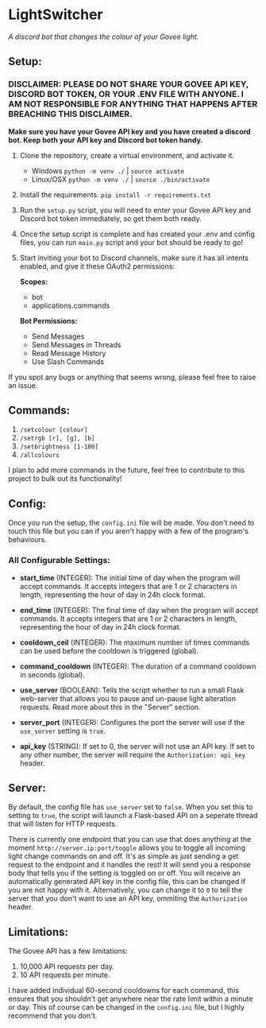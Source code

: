 # LightSwitcher
*A discord bot that changes the colour of your Govee light.*

## Setup:
### DISCLAIMER: PLEASE DO NOT SHARE YOUR GOVEE API KEY, DISCORD BOT TOKEN, OR YOUR .ENV FILE WITH ANYONE. I AM NOT RESPONSIBLE FOR ANYTHING THAT HAPPENS AFTER BREACHING THIS DISCLAIMER.
**Make sure you have your Govee API key and you have created a discord bot. Keep both your API key and Discord bot token handy.**

1. Clone the repository, create a virtual environment, and activate it.
   - Windows `python -m venv ./` | `source activate`
   - Linux/OSX `python -m venv ./` | `source ./bin/activate`

2. Install the requirements. `pip install -r requirements.txt`
3. Run the `setup.py` script, you will need to enter your Govee API key and Discord bot token immediately, so get them both ready.
4. Once the setup script is complete and has created your .env and config files, you can run `main.py` script and your bot should be ready to go!
5. Start inviting your bot to Discord channels, make sure it has all intents enabled, and give it these OAuth2 permissions:
   
    **Scopes:**
    - bot
    - applications.commands

    **Bot Permissions:**
    - Send Messages
    - Send Messages in Threads
    - Read Message History
    - Use Slash Commands

If you spot any bugs or anything that seems wrong, please feel free to raise an issue.

## Commands:
1. `/setcolour [colour]`
2. `/setrgb [r], [g], [b]`
3. `/setbrightness [1-100]`
4. `/allcolours`

I plan to add more commands in the future, feel free to contribute to this project to bulk out its functionality!

## Config:
Once you run the setup, the `config.ini` file will be made. You don't need to touch this file but you can if you aren't happy with a few of the program's behaviours.

### All Configurable Settings:
- **start_time** (INTEGER): The initial time of day when the program will accept commands. It accepts integers that are 1 or 2 characters in length, representing the hour of day in 24h clock format.

- **end_time** (INTEGER): The final time of day when the program will accept commands. It accepts integers that are 1 or 2 characters in length, representing the hour of day in 24h clock format.

- **cooldown_ceil** (INTEGER): The maximum number of times commands can be used before the cooldown is triggered (global).

- **command_cooldown** (INTEGER): The duration of a command cooldown in seconds (global).

- **use_server** (BOOLEAN): Tells the script whether to run a small Flask web-server that allows you to pause and un-pause light alteration requests. Read more about this in the "Server" section.

- **server_port** (INTEGER): Configures the port the server will use if the `use_server` setting is `true`.

- **api_key** (STRING): If set to 0, the server will not use an API key. If set to any other number, the server will require the `Authorization: api_key` header.

## Server:
By default, the config file has `use_server` set to `false`. When you set this to setting to `true`, the script will launch a Flask-based API on a seperate thread that will listen for HTTP requests.

There is currently one endpoint that you can use that does anything at the moment `http://server.ip:port/toggle` allows you to toggle all incoming light change commands on and off. It's as simple as just sending a get request to the endpoint and it handles the rest! It will send you a response body that tells you if the setting is toggled on or off. You will receive an automatically generated API key in the config file, this can be changed if you are not happy with it. Alternatively, you can change it to `0` to tell the server that you don't want to use an API key, ommiting the `Authorization` header.

## Limitations:
The Govee API has a few limitations:
1. 10,000 API requests per day.
2. 10 API requests per minute.

I have added individual 60-second cooldowns for each command, this ensures that you shouldn't get anywhere near the rate limit within a minute or day. This of course can be changed in the `config.ini` file, but I highly recommend that you don't.
